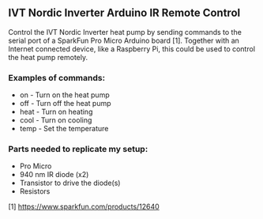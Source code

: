 ## IVT Nordic Inverter Arduino IR Remote Control

Control the IVT Nordic Inverter heat pump by sending commands to the serial port of a SparkFun Pro Micro Arduino board [1]. Together with an Internet connected device, like a Raspberry Pi, this could be used to control the heat pump remotely.

### Examples of commands:
* on   - Turn on the heat pump
* off  - Turn off the heat pump
* heat - Turn on heating
* cool - Turn on cooling
* temp - Set the temperature

### Parts needed to replicate my setup:
* Pro Micro
* 940 nm IR diode (x2)
* Transistor to drive the diode(s)
* Resistors

[1] https://www.sparkfun.com/products/12640